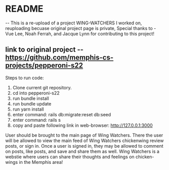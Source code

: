 # README

--
This is a re-upload of a project WING-WATCHERS I worked on, reuploading becuase original project page is private, Special thanks to - Vue Lee, Noah Ferrah, and Jacque Lynn for contributing to this project!

 link to original project -- https://github.com/memphis-cs-projects/pepperoni-s22
--

Steps to run code:
1. Clone current git repository.
2. cd into pepperoni-s22
3. run bundle install
4. run bundle update
5. run yarn install
6. enter command: rails db:migrate:reset db:seed
7. enter command: rails s
8. copy and paste following link in web-browser: http://127.0.0.1:3000

  User should be brought to the main page of Wing Watchers. There the user will be allowed to view the main feed of Wing Watchers chickenwing review posts, or sign in. Once a user is signed in, they may be allowed to comment on posts, like posts, and save and share them as well. Wing Watchers is a webstie where users can share their thoughts and feelings on chicken-wings in the Memphis area!
